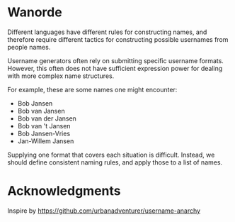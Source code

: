 # Wanorde

Different languages have different rules for constructing names, and therefore
require different tactics for constructing possible usernames from people names.

Username generators often rely on submitting specific username formats. However, this
often does not have sufficient expression power for dealing with more complex
name structures.

For example, these are some names one might encounter:
- Bob Jansen
- Bob van Jansen
- Bob van der Jansen
- Bob van 't Jansen
- Bob Jansen-Vries
- Jan-Willem Jansen

Supplying one format that covers each situation is difficult. Instead, we should define
consistent naming rules, and apply those to a list of names.

# Acknowledgments
Inspire by https://github.com/urbanadventurer/username-anarchy